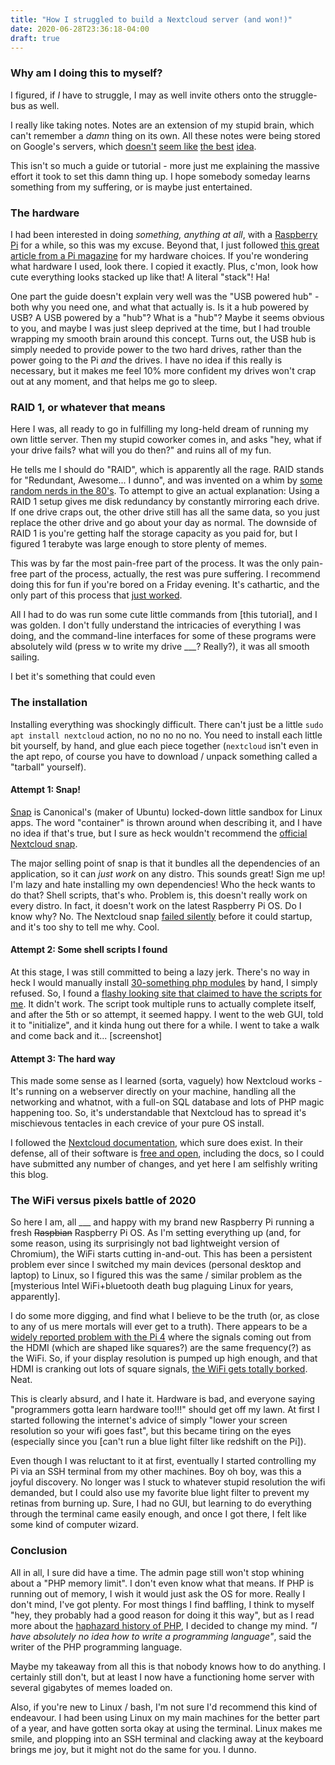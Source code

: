 ```yaml
---
title: "How I struggled to build a Nextcloud server (and won!)"
date: 2020-06-28T23:36:18-04:00
draft: true
---
```


### Why am I doing this to myself?
I figured, if *I* have to struggle, I may as well invite others onto the struggle-bus as well.

I really like taking notes. Notes are an extension of my stupid brain, which can't remember a *damn* thing on its own. All these notes were being stored on Google's servers, which [doesn't](https://en.wikipedia.org/wiki/PRISM_(surveillance_program)) [seem like](https://www.gnu.org/proprietary/malware-google.en.html) [the best](https://www.washingtonpost.com/technology/2019/06/21/google-chrome-has-become-surveillance-software-its-time-switch/) [idea](https://www.eff.org/deeplinks/2020/03/google-says-it-doesnt-sell-your-data-heres-how-company-shares-monetizes-and).

This isn't so much a guide or tutorial - more just me explaining the massive effort it took to set this damn thing up. I hope somebody someday learns something from my suffering, or is maybe just entertained.

### The hardware
I had been interested in doing *something, anything at all*, with a [Raspberry Pi](https://www.raspberrypi.org/) for a while, so this was my excuse. Beyond that, I just followed [this great article from a Pi magazine](https://magpi.raspberrypi.org/articles/build-a-raspberry-pi-nas) for my hardware choices. If you're wondering what hardware I used, look there. I copied it exactly. Plus, c'mon, look how cute everything looks stacked up like that! A literal "stack"! Ha!

One part the guide doesn't explain very well was the "USB powered hub" - both why you need one, and what that actually is. Is it a hub powered by USB? A USB powered by a "hub"? What is a "hub"? Maybe it seems obvious to you, and maybe I was just sleep deprived at the time, but I had trouble wrapping my smooth brain around this concept. Turns out, the USB hub is simply needed to provide power to the two hard drives, rather than the power going to the Pi *and* the drives. I have no idea if this really is necessary, but it makes me feel 10% more confident my drives won't crap out at any moment, and that helps me go to sleep.

### RAID 1, or whatever that means
Here I was, all ready to go in fulfilling my long-held dream of running my own little server. Then my stupid coworker comes in, and asks "hey, what if your drive fails? what will you do then?" and ruins all of my fun. 

He tells me I should do "RAID", which is apparently all the rage. RAID stands for "Redundant, Awesome... I dunno", and was invented on a whim by [some random nerds in the 80's](https://en.wikipedia.org/wiki/RAID#History). To attempt to give an actual explanation: Using a RAID 1 setup gives me disk redundancy by constantly mirroring each drive. If one drive craps out, the other drive still has all the same data, so you just replace the other drive and go about your day as normal. The downside of RAID 1 is you're getting half the storage capacity as you paid for, but I figured 1 terabyte was large enough to store plenty of memes.

This was by far the most pain-free part of the process. It was the only pain-free part of the process, actually, the rest was pure suffering. I recommend doing this for fun if you're bored on a Friday evening. It's cathartic, and the only part of this process that [just worked](https://www.youtube.com/watch?v=nVqcxarP9J4).

All I had to do was run some cute little commands from [this tutorial], and I was golden. I don't fully understand the intricacies of everything I was doing, and the command-line interfaces for some of these programs were absolutely wild (press w to write my drive ___? Really?), it was all smooth sailing.

I bet it's something that could even 

### The installation
Installing everything was shockingly difficult. There can't just be a little `sudo apt install nextcloud` action, no no no no no. You need to install each little bit yourself, by hand, and glue each piece together (`nextcloud` isn't even in the apt repo, of course you have to download / unpack something called a "tarball" yourself).

#### Attempt 1: Snap!
[Snap](https://snapcraft.io/) is Canonical's (maker of Ubuntu) locked-down little sandbox for Linux apps. The word "container" is thrown around when describing it, and I have no idea if that's true, but I sure as heck wouldn't recommend the [official Nextcloud snap](https://snapcraft.io/nextcloud).

The major selling point of snap is that it bundles all the dependencies of an application, so it can *just work* on any distro. This sounds great! Sign me up! I'm lazy and hate installing my own dependencies! Who the heck wants to do that? Shell scripts, that's who. Problem is, this doesn't really work on every distro. In fact, it doesn't work on the latest Raspberry Pi OS. Do I know why? No. The Nextcloud snap [failed silently](https://en.wikipedia.org/wiki/Fail-silent_system) before it could startup, and it's too shy to tell me why. Cool.

#### Attempt 2: Some shell scripts I found
At this stage, I was still committed to being a lazy jerk. There's no way in heck I would manually install [30-something php modules](https://docs.nextcloud.com/server/latest/admin_manual/installation/source_installation.html#prerequisites-for-manual-installation) by hand, I simply refused. So, I found a [flashy looking site that claimed to have the scripts for me](https://ownyourbits.com/nextcloudpi/). It didn't work. The script took multiple runs to actually complete itself, and after the 5th or so attempt, it seemed happy. I went to the web GUI, told it to "initialize", and it kinda hung out there for a while. I went to take a walk and come back and it... [screenshot]

#### Attempt 3: The hard way
This made some sense as I learned (sorta, vaguely) how Nextcloud works - It's running on a webserver directly on your machine, handling all the networking and whatnot, with a full-on SQL database and lots of PHP magic happening too. So, it's understandable that Nextcloud has to spread it's mischievous tentacles in each crevice of your pure OS install.

I followed the [Nextcloud documentation](https://docs.nextcloud.com/server/latest/admin_manual/index.html), which sure does exist. In their defense, all of their software is [free and open](https://en.wikipedia.org/wiki/Free_and_open-source_software), including the docs, so I could have submitted any number of changes, and yet here I am selfishly writing this blog.

### The WiFi versus pixels battle of 2020
So here I am, all ___ and happy with my brand new Raspberry Pi running a fresh ~~Raspbian~~ Raspberry Pi OS. As I'm setting everything up (and, for some reason, using its surprisingly not bad lightweight version of Chromium), the WiFi starts cutting in-and-out. This has been a persistent problem ever since I switched my main devices (personal desktop and laptop) to Linux, so I figured this was the same / similar problem as the [mysterious Intel WiFi+bluetooth death bug plaguing Linux for years, apparently].

I do some more digging, and find what I believe to be the truth (or, as close to any of us mere mortals will ever get to a truth). There appears to be a [widely reported problem with the Pi 4](https://www.raspberrypi.org/forums/viewtopic.php?t=247982) where the signals coming out from the HDMI (which are shaped like squares?) are the same frequency(?) as the WiFi. So, if your display resolution is pumped up high enough, and that HDMI is cranking out lots of square signals, [the WiFi gets totally borked](https://www.raspberrypi.org/forums/viewtopic.php?p=1514642&sid=b811be4b798c7ab50d7626c691b5cc26#p1514642). Neat.

This is clearly absurd, and I hate it. Hardware is bad, and everyone saying "programmers gotta learn hardware too!!!" should get off my lawn. At first I started following the internet's advice of simply "lower your screen resolution so your wifi goes fast", but this became tiring on the eyes (especially since you [can't run a blue light filter like redshift on the Pi]).

Even though I was reluctant to it at first, eventually I started controlling my Pi via an SSH terminal from my other machines. Boy oh boy, was this a joyful discovery. No longer was I stuck to whatever stupid resolution the wifi demanded, but I could also use my favorite blue light filter to prevent my retinas from burning up. Sure, I had no GUI, but learning to do everything through the terminal came easily enough, and once I got there, I felt like some kind of computer wizard.

### Conclusion
All in all, I sure did have a time. The admin page still won't stop whining about a "PHP memory limit". I don't even know what that means. If PHP is running out of memory, I wish it would just ask the OS for more. Really I don't mind, I've got plenty. For most things I find baffling, I think to myself "hey, they probably had a good reason for doing it this way", but as I read more about the [haphazard history of PHP](https://en.wikipedia.org/wiki/PHP#Early_history), I decided to change my mind. *"I have absolutely no idea how to write a programming language"*, said the writer of the PHP programming language.

Maybe my takeaway from all this is that nobody knows how to do anything. I certainly still don't, but at least I now have a functioning home server with several gigabytes of memes loaded on.

Also, if you're new to Linux / bash, I'm not sure I'd recommend this kind of endeavour. I had been using Linux on my main machines for the better part of a year, and have gotten sorta okay at using the terminal. Linux makes me smile, and plopping into an SSH terminal and clacking away at the keyboard brings me joy, but it might not do the same for you. I dunno. 
